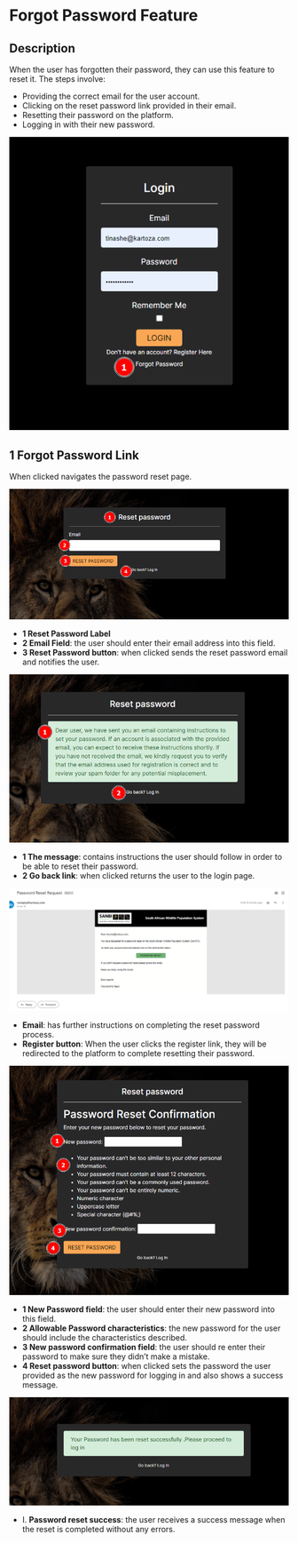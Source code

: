 # Forgot Password Feature
<!-- These are instructions the user should take when they wish to reset their password -->

## Description
When the user has forgotten their password, they can use this feature to reset it.
The steps involve:
*	Providing the correct email for the user account.
*	Clicking on the reset password link provided in their email.
*	Resetting their password on the platform.
*	Logging in with their new password.


![instr_forgot_password_link](../img/forgot_password_link.png)


## 1 Forgot Password Link
When clicked navigates the password reset page.

![instr_password_reset](../img/password_reset.png)

*   __1 Reset Password Label__ 
*   __2 Email Field__: the user should enter their email address into this field.
*   __3 Reset Password button__: when clicked sends the reset password email and notifies the user.

![instr_email_sent_instructions](../img/email_sent_instructions.png)

*   __1 The message__: contains instructions the user should follow in order to be able to reset their password.
*   __2 Go back link__: when clicked returns the user to the login page.

![instr_reset_password_email](../img/reset_password_email.png)

*   __Email__: has further instructions on completing the reset password process.
*   __Register button__: When the user clicks the register link, they will be redirected to the platform to complete resetting their password.

![instr_reset_password_form](../img/reset_password_form.png)

*   __1 New Password field__: the user should enter their new password into this field.
*   __2 Allowable Password characteristics__: the new password for the user should include the characteristics described.
*   __3 New password confirmation field__: the user should re enter their password to make sure they didn’t make a mistake.
*   __4 Reset password button__: when clicked sets the password the user provided as the new password for logging in and also shows a success message.

![instr_password_reset_success](../img/password_reset_success.png)

*   I. __Password reset success__: the user receives a success message when the reset is completed without any errors.
